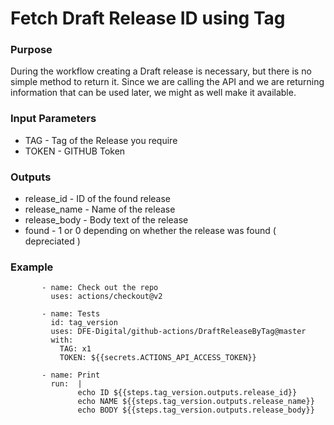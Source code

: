 # Fetch Draft Release ID using Tag

### Purpose
During the workflow creating a Draft release is necessary, but there is no simple method to return it.
Since we are calling the API and we are returning information that can be used later, we might as well 
make it available.

### Input Parameters
* TAG - Tag of the Release you require
* TOKEN - GITHUB Token 

### Outputs
* release_id - ID of the found release
* release_name - Name of the release
* release_body - Body text of the release
* found - 1 or 0 depending on whether the release was found ( depreciated )

### Example
```       
       - name: Check out the repo
         uses: actions/checkout@v2

       - name: Tests
         id: tag_version
         uses: DFE-Digital/github-actions/DraftReleaseByTag@master
         with:
           TAG: x1
           TOKEN: ${{secrets.ACTIONS_API_ACCESS_TOKEN}}
       
       - name: Print
         run:  |
               echo ID ${{steps.tag_version.outputs.release_id}}
               echo NAME ${{steps.tag_version.outputs.release_name}}
               echo BODY ${{steps.tag_version.outputs.release_body}}

```
